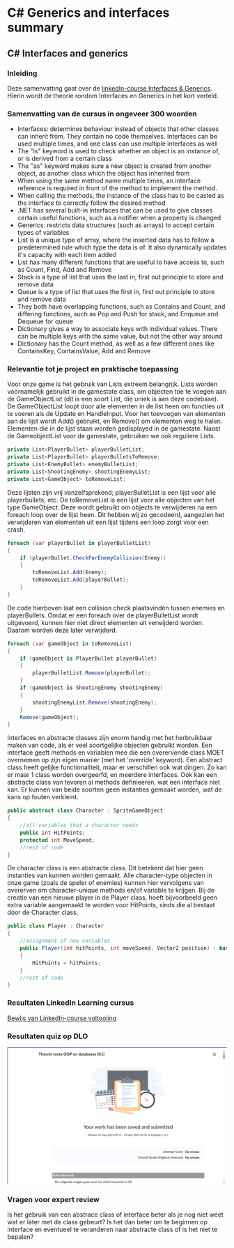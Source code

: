 # C# Generics and interfaces summary

## C# Interfaces and generics

### Inleiding
Deze samenvatting gaat over de [linkedIn-course Interfaces & Generics](https://www.linkedin.com/learning/c-sharp-interfaces-and-generics/). Hierin wordt de theorie rondom Interfaces en Generics in het kort verteld.

### Samenvatting van de cursus in ongeveer 300 woorden
- Interfaces: determines behaviour instead of objects that other classes can inherit from. They contain no code themselves. Interfaces can be used multiple times, and one class can use multiple interfaces as well
- The "is" keyword is used to check whether an object is an instance of, or is derived from a certain class
- The "as" keyword makes sure a new object is created from another object, as another class which the object has inherited from
- When using the same method name multiple times, an interface reference is required in front of the method to implement the method.
- When calling the methods, the instance of the class has to be casted as the interface to correctly follow the desired method
- .NET has several built-in interfaces that can be used to give classes certain useful functions, such as a notifier when a property is changed
- Generics: restricts data structures (such as arrays) to accept certain types of variables
- List is a unique type of array, where the inserted data has to follow a predetermined rule which type the data is of. It also dynamically updates it's capacity with each item added
- List has many different functions that are useful to have access to, such as Count, Find, Add and Remove
- Stack is a type of list that uses the last in, first out principle to store and remove data
- Queue is a type of list that uses the first in, first out principle to store and remove data
- They both have overlapping functions, such as Contains and Count, and differing functions, such as Pop and Push for stack, and Enqueue and Dequeue for queue
- Dictionary gives a way to associate keys with individual values. There can be multiple keys with the same value, but not the other way around
- Dictionary has the Count method, as well as a few different ones like ContainsKey, ContainsValue, Add and Remove

### Relevantie tot je project en praktische toepassing
Voor onze game is het gebruik van Lists extreem belangrijk. Lists worden voornamelijk gebruikt in de gamestate class, om objecten toe te voegen aan de GameObjectList (dit is een soort List, die uniek is aan deze codebase). De GameObjectList loopt door alle elementen in de list heen om functies uit te voeren als de Update en HandleInput. Voor het toevoegen van elementen aan de lijst wordt Add() gebruikt, en Remove() om elementen weg te halen. Elementen die in de lijst staan worden gedisplayed in de gamestate. Naast de GameobjectList voor de gamestate, gebruiken we ook reguliere Lists.

```C#
private List<PlayerBullet> playerBulletList;
private List<PlayerBullet> playerBulletsToRemove;
private List<EnemyBullet> enemyBulletList;
private List<ShootingEnemy> shootingEnemyList;
private List<GameObject> toRemoveList;
```

Deze lijsten zijn vrij vanzelfsprekend; playerBulletList is een lijst voor alle playerbullets, etc. De toRemoveList is een lijst voor alle objecten van het type GameObject. Deze wordt gebruikt om objects te verwijderen na een foreach loop over de lijst heen. Dit hebben wij zo gecodeerd, aangezien het verwijderen van elementen uit een lijst tijdens een loop zorgt voor een crash.

```C#
foreach (var playerBullet in playerBulletList)
{
    if (playerBullet.CheckForEnemyCollision(Enemy))
    {
        toRemoveList.Add(Enemy);
        toRemoveList.Add(playerBullet);
    }
}
```

De code hierboven laat een collision check plaatsvinden tussen enemies en playerBullets. Omdat er een foreach over de playerBulletList wordt uitgevoerd, kunnen hier niet direct elementen uit verwijderd worden. Daarom worden deze later verwijderd.

```C#
foreach (var gameObject in toRemoveList)
{
    if (gameObject is PlayerBullet playerBullet)
    {
        playerBulletList.Remove(playerBullet);
    }
    if (gameObject is ShootingEnemy shootingEnemy)
    {
        shootingEnemyList.Remove(shootingEnemy);
    }
    Remove(gameObject);
}
```

Interfaces en abstracte classes zijn enorm handig met het herbruikbaar maken van code, als er veel soortgelijke objecten gebruikt worden. Een interface geeft methods en variablen mee die een overervende class MOET overnemen op zijn eigen manier (met het 'override' keyword). Een abstract class heeft gelijke functionaliteit, maar er verschillen ook wat dingen. Zo kan er maar 1 class worden overgeerfd, en meerdere interfaces. Ook kan een abstracte class van tevoren al methods definieeren, wat een interface niet kan. Er kunnen van beide soorten geen instanties gemaakt worden, wat de kans op fouten verkleint.

```C#
public abstract class Character : SpriteGameObject
{
    //all variables that a character needs
    public int HitPoints;
    protected int MoveSpeed;
    //rest of code
}
```

De character class is een abstracte class. Dit betekent dat hier geen instanties van kunnen worden gemaakt. Alle character-type objecten in onze game (zoals de speler of enemies) kunnen hier vervolgens van overerven om character-unique methods en/of variable te krijgen. Bij de creatie van een nieuwe player in de Player class, hoeft bijvoorbeeld geen extra variable aangemaakt te worden voor HitPoints, sinds die al bestaat door de Character class.

```C#
public class Player : Character
{
    //assignment of new variables
    public Player(int hitPoints, int moveSpeed, Vector2 position) : base(hitPoints, moveSpeed, position,"Images/Characters/playerCat@2x1", 0, " ", 0)
    {
        HitPoints = hitPoints;
    }
    //rest of code
}
```

### Resultaten LinkedIn Learning cursus
[Bewijs van LinkedIn-course voltooiing](https://www.linkedin.com/learning/me/my-library/completed?u=2132228)

### Resultaten quiz op DLO
![Bewijs van DLO quiz over K1](../LinkedInSummaries/DLOQuizBlok4.png)

### Vragen voor expert review
Is het gebruik van een abstrace class of interface beter als je nog niet weet wat er later met de class gebeurt? Is het dan beter om te beginnen op interface en eventueel te veranderen naar abstracte class of is het niet te bepalen?